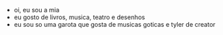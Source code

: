 - oi, eu sou a mia
- eu gosto de livros, musica, teatro e desenhos
- eu sou so uma garota que gosta de musicas goticas e tyler de creator

<!---
ScarabelotM07/ScarabelotM07 is a ✨ special ✨ repository because its `README.md` (this file) appears on your GitHub profile.
You can click the Preview link to take a look at your changes.
--->
